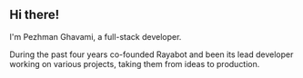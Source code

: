 ## Hi there!

I'm Pezhman Ghavami, a full-stack developer.

During the past four years co-founded Rayabot and been its lead developer working on various projects, taking them from ideas to production.
